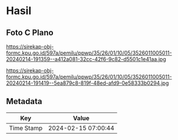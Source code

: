# Hasil

## Foto C Plano

https://sirekap-obj-formc.kpu.go.id/597a/pemilu/ppwp/35/26/01/10/05/3526011005011-20240214-191359--a412a081-32cc-42f6-9c82-d5501c1e41aa.jpg

https://sirekap-obj-formc.kpu.go.id/597a/pemilu/ppwp/35/26/01/10/05/3526011005011-20240214-191419--5ea879c8-819f-48ed-afd9-0e58333b0294.jpg


## Metadata

| Key        | Value               |
| ---------- | ------------------- |
| Time Stamp | 2024-02-15 07:00:44 |



